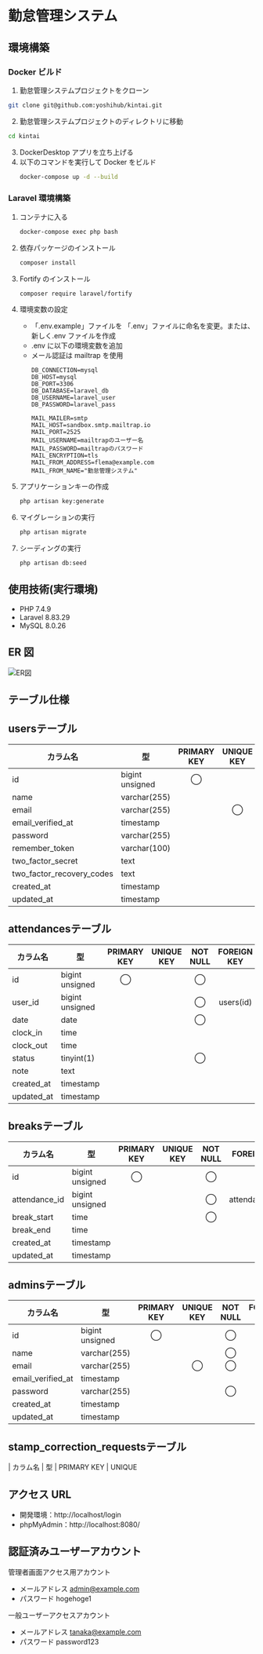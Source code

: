 # 勤怠管理システム

## 環境構築

### Docker ビルド

1. 勤怠管理システムプロジェクトをクローン
```bash
git clone git@github.com:yoshihub/kintai.git
```
2. 勤怠管理システムプロジェクトのディレクトリに移動
```bash
cd kintai
```

3. DockerDesktop アプリを立ち上げる
4. 以下のコマンドを実行して Docker をビルド
    ```bash
    docker-compose up -d --build
    ```

### Laravel 環境構築

1. コンテナに入る

    ```bash
    docker-compose exec php bash
    ```

2. 依存パッケージのインストール

    ```bash
    composer install
    ```
3. Fortify のインストール

   ```bash
   composer require laravel/fortify
   ``` 

4. 環境変数の設定

    - 「.env.example」ファイルを 「.env」ファイルに命名を変更。または、新しく.env ファイルを作成
    - .env に以下の環境変数を追加
    - メール認証は mailtrap を使用
        ```
        DB_CONNECTION=mysql
        DB_HOST=mysql
        DB_PORT=3306
        DB_DATABASE=laravel_db
        DB_USERNAME=laravel_user
        DB_PASSWORD=laravel_pass

        MAIL_MAILER=smtp
        MAIL_HOST=sandbox.smtp.mailtrap.io
        MAIL_PORT=2525
        MAIL_USERNAME=mailtrapのユーザー名
        MAIL_PASSWORD=mailtrapのパスワード
        MAIL_ENCRYPTION=tls
        MAIL_FROM_ADDRESS=flema@example.com
        MAIL_FROM_NAME="勤怠管理システム"
        ```

5. アプリケーションキーの作成

    ```bash
    php artisan key:generate
    ```

6. マイグレーションの実行

    ```bash
    php artisan migrate
    ```

7. シーディングの実行

    ```bash
    php artisan db:seed
    ```

## 使用技術(実行環境)

-   PHP 7.4.9
-   Laravel 8.83.29
-   MySQL 8.0.26

## ER 図
![ER図](https://github.com/user-attachments/assets/bbd15235-6849-46fc-8f15-56ac92092f3c)

## テーブル仕様
## usersテーブル

| カラム名                     | 型              | PRIMARY KEY | UNIQUE KEY | NOT NULL | FOREIGN KEY |
|------------------------------|-----------------|:-----------:|:----------:|:--------:|:-----------:|
| id                           | bigint unsigned |     ◯       |            |    ◯     |             |
| name                         | varchar(255)    |             |            |    ◯     |             |
| email                        | varchar(255)    |             |     ◯      |    ◯     |             |
| email_verified_at            | timestamp       |             |            |          |             |
| password                     | varchar(255)    |             |            |    ◯     |             |
| remember_token               | varchar(100)    |             |            |          |             |
| two_factor_secret            | text            |             |            |          |             |
| two_factor_recovery_codes    | text            |             |            |          |             |
| created_at                   | timestamp       |             |            |          |             |
| updated_at                   | timestamp       |             |            |          |             |

## attendancesテーブル

| カラム名     | 型               | PRIMARY KEY | UNIQUE KEY | NOT NULL | FOREIGN KEY  |
|--------------|------------------|:-----------:|:----------:|:--------:|:------------:|
| id           | bigint unsigned  |     ◯       |            |    ◯     |              |
| user_id      | bigint unsigned  |             |            |    ◯     | users(id)    |
| date         | date             |             |            |    ◯     |              |
| clock_in     | time             |             |            |          |              |
| clock_out    | time             |             |            |          |              |
| status       | tinyint(1)       |             |            |    ◯     |              |
| note         | text             |             |            |          |              |
| created_at   | timestamp        |             |            |          |              |
| updated_at   | timestamp        |             |            |          |              |

## breaksテーブル

| カラム名        | 型               | PRIMARY KEY | UNIQUE KEY | NOT NULL | FOREIGN KEY       |
|-----------------|------------------|:-----------:|:----------:|:--------:|:-----------------:|
| id              | bigint unsigned  |     ◯       |            |    ◯     |                   |
| attendance_id   | bigint unsigned  |             |            |    ◯     | attendances(id)   |
| break_start     | time             |             |            |    ◯     |                   |
| break_end       | time             |             |            |          |                   |
| created_at      | timestamp        |             |            |          |                   |
| updated_at      | timestamp        |             |            |          |                   |

## adminsテーブル

| カラム名           | 型              | PRIMARY KEY | UNIQUE KEY | NOT NULL | FOREIGN KEY |
|--------------------|-----------------|:-----------:|:----------:|:--------:|:-----------:|
| id                 | bigint unsigned |     ◯       |            |    ◯     |             |
| name               | varchar(255)    |             |            |    ◯     |             |
| email              | varchar(255)    |             |     ◯      |    ◯     |             |
| email_verified_at  | timestamp       |             |            |          |             |
| password           | varchar(255)    |             |            |    ◯     |             |
| created_at         | timestamp       |             |            |          |             |
| updated_at         | timestamp       |             |            |          |             |

## stamp_correction_requestsテーブル

| カラム名      | 型                       | PRIMARY KEY | UNIQUE




## アクセス URL

-   開発環境：http://localhost/login
-   phpMyAdmin：http://localhost:8080/

## 認証済みユーザーアカウント
管理者画面アクセス用アカウント
- メールアドレス admin@example.com
- パスワード    hogehoge1

一般ユーザーアクセスアカウント
- メールアドレス tanaka@example.com
- パスワード    password123
